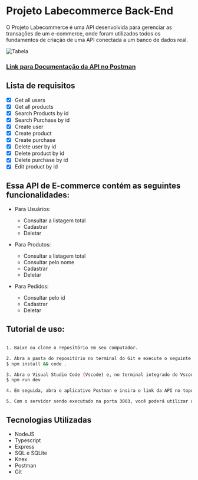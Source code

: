 # Projeto Labecommerce Back-End

O Projeto Labecommerce é uma API desenvolvida para gerenciar as transações de um e-commerce, onde foram utilizados todos os fundamentos de criação de uma API conectada a um banco de dados real.

![Tabela](https://user-images.githubusercontent.com/29845719/241974620-b446bbb0-bc9c-42d9-be04-b9ce1d605bd4.png)

### [Link para Documentação da API no Postman](https://documenter.getpostman.com/view/27670051/2s93zGzxiw)


## Lista de requisitos

- [x]  Get all users
- [x]  Get all products
- [x]  Search Products by id
- [x]  Search Purchase by id
- [x]  Create user
- [x]  Create product
- [x]  Create purchase
- [x]  Delete user by id
- [x]  Delete product by id
- [x]  Delete purchase by id
- [x]  Edit product by id

## Essa API de E-commerce contém as seguintes funcionalidades:

- Para Usuários:
    - Consultar a listagem total
    - Cadastrar
    - Deletar

- Para Produtos:
    - Consultar a listagem total
    - Consultar pelo nome
    - Cadastrar
    - Deletar

- Para Pedidos:
    - Consultar pelo id
    - Cadastrar
    - Deletar

## Tutorial de uso:

```bash

1. Baixe ou clone o repositório em seu computador.

2. Abra a pasta do repositório no terminal do Git e execute o seguinte comando para instalar as dependências do projeto:
$ npm install && code .

3. Abra o Visual Studio Code (Vscode) e, no terminal integrado do Vscode, digite o seguinte comando para iniciar o servidor em modo de desenvolvimento:
$ npm run dev

4. Em seguida, abra o aplicativo Postman e insira o link da API no topo da interface.

5. Com o servidor sendo executado na porta 3003, você poderá utilizar a API livremente para interagir com o projeto.

```

## Tecnologias Utilizadas

- NodeJS
- Typescript
- Express
- SQL e SQLite
- Knex
- Postman
- Git
